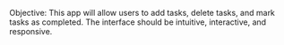 Objective:
This app will allow users to add tasks, delete tasks, and mark tasks as completed. The interface should be intuitive, interactive, and responsive.
